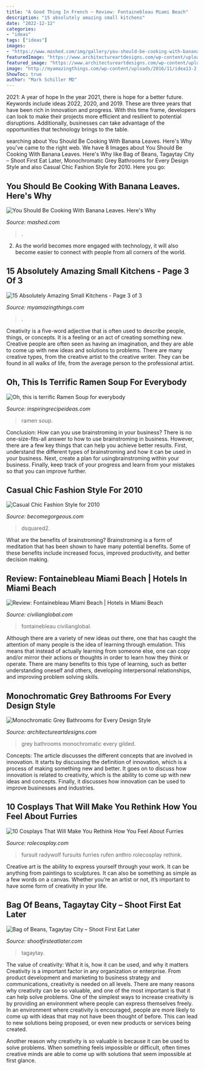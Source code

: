 ```yaml
---
title: "A Good Thing In French ~ Review: Fontainebleau Miami Beach"
description: "15 absolutely amazing small kitchens"
date: "2022-12-12"
categories:
- "ideas"
tags: ["ideas"]
images:
- "https://www.mashed.com/img/gallery/you-should-be-cooking-with-banana-leaves-heres-why/intro-1620937174.jpg"
featuredImage: "https://www.architectureartdesigns.com/wp-content/uploads/2019/05/grey-bathrooms-4-630x946.jpg"
featured_image: "https://www.architectureartdesigns.com/wp-content/uploads/2019/05/grey-bathrooms-4-630x946.jpg"
image: "http://myamazingthings.com/wp-content/uploads/2016/11/idea13-2.jpg"
ShowToc: true
author: "Mark Schiller MD"
---
```



2021: A year of hope
In the year 2021, there is hope for a better future. Keywords include ideas 2022, 2020, and 2019. These are three years that have been rich in innovation and progress. With this time frame, developers can look to make their projects more efficient and resilient to potential disruptions. Additionally, businesses can take advantage of the opportunities that technology brings to the table.

	

		
searching about You Should Be Cooking With Banana Leaves. Here&#039;s Why you've came to the right web. We have 8 Images about You Should Be Cooking With Banana Leaves. Here&#039;s Why like Bag of Beans, Tagaytay City – Shoot First Eat Later, Monochromatic Grey Bathrooms for Every Design Style and also Casual Chic Fashion Style for 2010. Here you go:
		
    
## You Should Be Cooking With Banana Leaves. Here&#039;s Why

<img loading=lazy src="https://www.mashed.com/img/gallery/you-should-be-cooking-with-banana-leaves-heres-why/intro-1620937174.jpg" onerror="this.onerror=null;this.src='https://tse4.mm.bing.net/th?id=OIP.V5ORzMLZGHoewWySwzFhFAHaEK&amp;pid=15.1';" alt="You Should Be Cooking With Banana Leaves. Here&#039;s Why">

_Source: mashed.com_

>. 

	

2. As the world becomes more engaged with technology, it will also become easier to connect with people from all corners of the world. 

    
## 15 Absolutely Amazing Small Kitchens - Page 3 Of 3

<img loading=lazy src="http://myamazingthings.com/wp-content/uploads/2016/11/idea13-2.jpg" onerror="this.onerror=null;this.src='https://tse3.mm.bing.net/th?id=OIP.JJEQhsUw3KVbkmLDI6RNbQHaLD&amp;pid=15.1';" alt="15 Absolutely Amazing Small Kitchens - Page 3 of 3">

_Source: myamazingthings.com_

>. 

	

Creativity is a five-word adjective that is often used to describe people, things, or concepts. It is a feeling or an act of creating something new. Creative people are often seen as having an imagination, and they are able to come up with new ideas and solutions to problems. There are many creative types, from the creative artist to the creative writer. They can be found in all walks of life, from the average person to the professional artist.

    
## Oh, This Is Terrific Ramen Soup For Everybody

<img loading=lazy src="http://inspiringrecipeideas.com/wp-content/uploads/2017/12/Ramen-Soup-photo-2.jpg" onerror="this.onerror=null;this.src='https://tse1.mm.bing.net/th?id=OIP.eiErwYi7yVCB0g2HEIFIUwHaLH&amp;pid=15.1';" alt="Oh, this is terrific Ramen Soup for everybody">

_Source: inspiringrecipeideas.com_

>ramen soup. 

	

Conclusion: How can you use brainstroming in your business?
There is no one-size-fits-all answer to how to use brainstroming in business. However, there are a few key things that can help you achieve better results. First, understand the different types of brainstroming and how it can be used in your business. Next, create a plan for usingbrainstroming within your business. Finally, keep track of your progress and learn from your mistakes so that you can improve further.

    
## Casual Chic Fashion Style For 2010

<img loading=lazy src="https://static.becomegorgeous.com/img/arts/2010/Jan/06/1647/dsquared_thumb.jpg" onerror="this.onerror=null;this.src='https://tse4.mm.bing.net/th?id=OIP.Tb3jB8ahRPlY85W2jcraWgAAAA&amp;pid=15.1';" alt="Casual Chic Fashion Style for 2010">

_Source: becomegorgeous.com_

>dsquared2. 

	

What are the benefits of brainstroming?
Brainstroming is a form of meditation that has been shown to have many potential benefits. Some of these benefits include increased focus, improved productivity, and better decision making.

    
## Review: Fontainebleau Miami Beach | Hotels In Miami Beach

<img loading=lazy src="https://civilianglobal.com/wp-content/uploads/2013/05/1-3.jpg" onerror="this.onerror=null;this.src='https://tse1.mm.bing.net/th?id=OIP.cghRML2qv2-yL0w2DN1P2gHaLJ&amp;pid=15.1';" alt="Review: Fontainebleau Miami Beach | Hotels in Miami Beach">

_Source: civilianglobal.com_

>fontainebleau civilianglobal. 

	

Although there are a variety of new ideas out there, one that has caught the attention of many people is the idea of learning through emulation. This means that instead of actually learning from someone else, one can copy and/or mirror their actions or thoughts in order to learn how they think or operate. There are many benefits to this type of learning, such as better understanding oneself and others, developing interpersonal relationships, and improving problem solving skills.

    
## Monochromatic Grey Bathrooms For Every Design Style

<img loading=lazy src="https://www.architectureartdesigns.com/wp-content/uploads/2019/05/grey-bathrooms-4-630x946.jpg" onerror="this.onerror=null;this.src='https://tse4.mm.bing.net/th?id=OIP.Y5P-01mZYzCfl1ucSp3HQAHaLH&amp;pid=15.1';" alt="Monochromatic Grey Bathrooms for Every Design Style">

_Source: architectureartdesigns.com_

>grey bathrooms monochromatic every gilded. 

	

Concepts:
The article discusses the different concepts that are involved in innovation. It starts by discussing the definition of innovation, which is a process of making something new and better. It goes on to discuss how innovation is related to creativity, which is the ability to come up with new ideas and concepts. Finally, it discusses how innovation can be used to improve businesses and industries.

    
## 10 Cosplays That Will Make You Rethink How You Feel About Furries

<img loading=lazy src="https://www.rolecosplay.com/blog/wp-content/uploads/2015/03/1389817170.radywolf_image-683x1024.jpg" onerror="this.onerror=null;this.src='https://tse3.mm.bing.net/th?id=OIP.CJADYxH9EJRvfA3xu8wQBQHaLG&amp;pid=15.1';" alt="10 Cosplays That Will Make You Rethink How You Feel About Furries">

_Source: rolecosplay.com_

>fursuit radywolf fursuits furries rufen anthro rolecosplay rethink. 

	

Creative art is the ability to express yourself through your work. It can be anything from paintings to sculptures. It can also be something as simple as a few words on a canvas. Whether you’re an artist or not, it’s important to have some form of creativity in your life.

    
## Bag Of Beans, Tagaytay City – Shoot First Eat Later

<img loading=lazy src="https://shootfirsteatlater185426235.files.wordpress.com/2021/03/6ec52-4663214136_fe64259ea1.jpg" onerror="this.onerror=null;this.src='https://tse4.mm.bing.net/th?id=OIP.jenxyyHmHuzSvvwK90wcswAAAA&amp;pid=15.1';" alt="Bag of Beans, Tagaytay City – Shoot First Eat Later">

_Source: shootfirsteatlater.com_

>tagaytay. 

	

The value of creativity: What it is, how it can be used, and why it matters
Creativity is a important factor in any organization or enterprise. From product development and marketing to business strategy and communications, creativity is needed on all levels. There are many reasons why creativity can be so valuable, and one of the most important is that it can help solve problems.
One of the simplest ways to increase creativity is by providing an environment where people can express themselves freely. In an environment where creativity is encouraged, people are more likely to come up with ideas that may not have been thought of before. This can lead to new solutions being proposed, or even new products or services being created.

Another reason why creativity is so valuable is because it can be used to solve problems. When something feels impossible or difficult, often times creative minds are able to come up with solutions that seem impossible at first glance.

